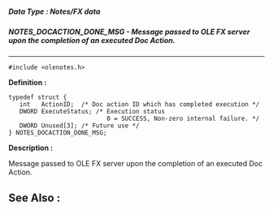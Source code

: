 ##### Data Type : Notes/FX data
##### NOTES_DOCACTION_DONE_MSG - Message passed to OLE FX server upon the completion of an executed Doc Action.
---
```
#include <olenotes.h>
```

**Definition :**
```
typedef struct {
   int   ActionID;  /* Doc action ID which has completed execution */
   DWORD ExecuteStatus; /* Execution status
                           0 = SUCCESS, Non-zero internal failure. */
   DWORD Unused[3]; /* Future use */
} NOTES_DOCACTION_DONE_MSG;
```

**Description :**

Message passed to OLE FX server upon the completion of an executed Doc Action.


**See Also :**
---
